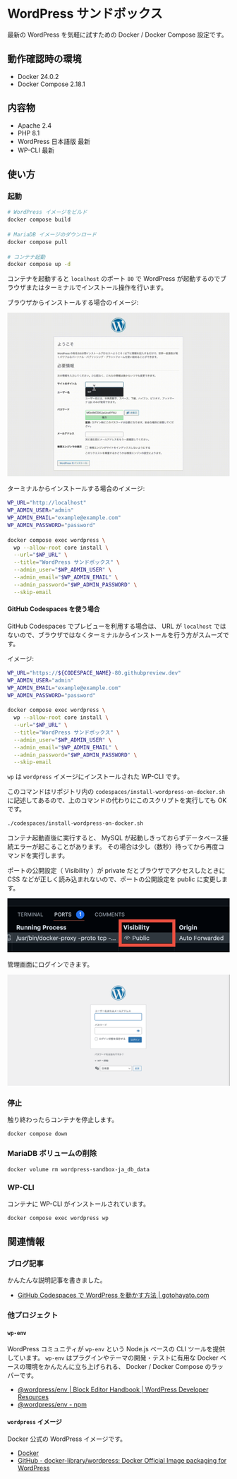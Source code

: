 # WordPress サンドボックス

最新の WordPress を気軽に試すための Docker / Docker Compose 設定です。

## 動作確認時の環境

- Docker 24.0.2
- Docker Compose 2.18.1

## 内容物

- Apache 2.4
- PHP 8.1
- WordPress 日本語版 最新
- WP-CLI 最新

## 使い方

### 起動

```bash
# WordPress イメージをビルド
docker compose build

# MariaDB イメージのダウンロード
docker compose pull

# コンテナ起動
docker compose up -d
```

コンテナを起動すると `localhost` のポート `80` で WordPress が起動するのでブラウザまたはターミナルでインストール操作を行います。

ブラウザからインストールする場合のイメージ:

![ブラウザからインストール](./assets/screenrecording-setup.gif)

ターミナルからインストールする場合のイメージ:

```bash
WP_URL="http://localhost"
WP_ADMIN_USER="admin"
WP_ADMIN_EMAIL="example@example.com"
WP_ADMIN_PASSWORD="password"

docker compose exec wordpress \
  wp --allow-root core install \
  --url="$WP_URL" \
  --title="WordPress サンドボックス" \
  --admin_user="$WP_ADMIN_USER" \
  --admin_email="$WP_ADMIN_EMAIL" \
  --admin_password="$WP_ADMIN_PASSWORD" \
  --skip-email
```

#### GitHub Codespaces を使う場合

GitHub Codespaces でプレビューを利用する場合は、 URL が `localhost` ではないので、ブラウザではなくターミナルからインストールを行う方がスムーズです。

イメージ:

```bash
WP_URL="https://${CODESPACE_NAME}-80.githubpreview.dev"
WP_ADMIN_USER="admin"
WP_ADMIN_EMAIL="example@example.com"
WP_ADMIN_PASSWORD="password"

docker compose exec wordpress \
  wp --allow-root core install \
  --url="$WP_URL" \
  --title="WordPress サンドボックス" \
  --admin_user="$WP_ADMIN_USER" \
  --admin_email="$WP_ADMIN_EMAIL" \
  --admin_password="$WP_ADMIN_PASSWORD" \
  --skip-email
```

`wp` は `wordpress` イメージにインストールされた WP-CLI です。

このコマンドはリポジトリ内の `codespaces/install-wordpress-on-docker.sh` に記述してあるので、上のコマンドの代わりにこのスクリプトを実行しても OK です。

```bash
./codespaces/install-wordpress-on-docker.sh
```

コンテナ起動直後に実行すると、 MySQL が起動しきっておらずデータベース接続エラーが起こることがあります。
その場合は少し（数秒）待ってから再度コマンドを実行します。

ポートの公開設定（ Visibility ）が private だとブラウザでアクセスしたときに CSS などが正しく読み込まれないので、ポートの公開設定を public に変更します。

![ポートの公開設定を Public に変更](./assets/screenshot-github-codespaces-port.png)

管理画面にログインできます。

![ログイン](./assets/screenshot-login.png)

### 停止

触り終わったらコンテナを停止します。

```bash
docker compose down
```

### MariaDB ボリュームの削除

```bash
docker volume rm wordpress-sandbox-ja_db_data
```

### WP-CLI

コンテナに WP-CLI がインストールされています。

```bash
docker compose exec wordpress wp
```

## 関連情報

### ブログ記事

かんたんな説明記事を書きました。

- [GitHub Codespaces で WordPress を動かす方法
 | gotohayato.com](https://gotohayato.com/content/543/)

### 他プロジェクト

#### `wp-env`

WordPress コミュニティが `wp-env` という Node.js ベースの CLI ツールを提供しています。
`wp-env` はプラグインやテーマの開発・テストに有用な Docker ベースの環境をかんたんに立ち上げられる、 Docker / Docker Compose のラッパーです。

- [@wordpress/env | Block Editor Handbook | WordPress Developer Resources](https://developer.wordpress.org/block-editor/reference-guides/packages/packages-env/)
- [@wordpress/env - npm](https://www.npmjs.com/package/@wordpress/env)

#### `wordpress` イメージ

Docker 公式の WordPress イメージです。

- [Docker](https://hub.docker.com/_/wordpress)
- [GitHub - docker-library/wordpress: Docker Official Image packaging for WordPress](https://github.com/docker-library/wordpress)
